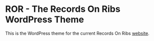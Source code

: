 # ROR - The Records On Ribs WordPress Theme

This is the WordPress theme for the current Records On Ribs [website](http://recordsonribs.com).